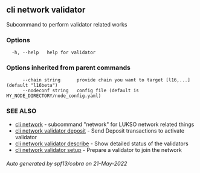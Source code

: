 ## cli network validator

Subcommand to perform validator related works

### Options

```
  -h, --help   help for validator
```

### Options inherited from parent commands

```
      --chain string      provide chain you want to target [l16,...] (default "l16beta")
      --nodeconf string   config file (default is MY_NODE_DIRECTORY/node_config.yaml)
```

### SEE ALSO

* [cli network](cli_network.md)	 - subcommand "network" for LUKSO network related things
* [cli network validator deposit](cli_network_validator_deposit.md)	 - Send Deposit transactions to activate validator
* [cli network validator describe](cli_network_validator_describe.md)	 - Show detailed status of the validators
* [cli network validator setup](cli_network_validator_setup.md)	 - Prepare a validator to join the network

###### Auto generated by spf13/cobra on 21-May-2022
